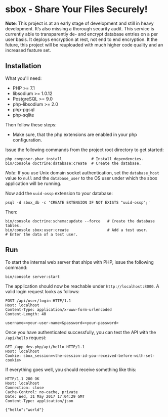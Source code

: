 # sbox - Share Your Files Securely!

**Note**: This project is at an early stage of development and still in heavy development. It’s also missing a thorough security audit.  This service is currently able to transparently de- and encrypt database entries on a per user basis. It deploys encryption at rest, not end to end encryption. It the future, this project  will be reuploaded with much higher code quality and an increased feature set. 

## Installation

What you'll need:

 * PHP >= 7.1
 * libsodium >= 1.0.12
 * PostgreSQL >= 9.0
 * php-libsodium >= 2.0
 * php-pgsql
 * php-sqlite

Then follow these steps:

 * Make sure, that the php extensions are enabled in your php configuration.

Issue the following commands from the project root directory to get started:

```shell
php composer.phar install             # Install dependencies.
bin/console doctrine:database:create  # Create the database.
```

_Note_: If you use Unix domain socket authentication, set the `database_host` value to `null` and the `database_user` to the OS user under which the sbox application will be running.

Now add the `uuid-ossp` extension to your database:

```shell
psql -d sbox_db -c 'CREATE EXTENSION IF NOT EXISTS "uuid-ossp";'
```

Then:

```shell
bin/console doctrine:schema:update --force   # Create the database tables.
bin/console sbox:user:create                 # Add a test user.
# Enter the data of a test user.
```
## Run

To start the internal web server that ships with PHP, issue the following command:

```shell
bin/console server:start
```
    
The application should now be reachable under `http://localhost:8000`. A valid login request looks as follows:

```http
POST /api/user/login HTTP/1.1
Host: localhost
Content-Type: application/x-www-form-urlencoded
Content-Length: 40
    
username=<your-user-name>&password=<your-password>
```

Once you have authenticated successfully, you can test the API with the `/api/hello` request:

```http
GET /app_dev.php/api/hello HTTP/1.1
Host: localhost
Cookie: sbox_session=<the-session-id-you-received-before-with-set-cookie>
```

If everything goes well, you should receive something like this:

```http
HTTP/1.1 200 OK
Host: localhost
Connection: close
Cache-Control: no-cache, private
Date: Wed, 31 May 2017 17:04:29 GMT
Content-Type: application/json

{"hello":"world"}
```

